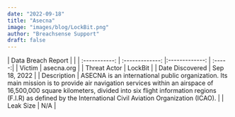 ```yaml
---
date: "2022-09-18"
title: "Asecna"
image: "images/blog/LockBit.png"
author: "Breachsense Support"
draft: false
---
```


| Data Breach Report           |              | 
| :-----------: | :-------------:     |:-------------:    | :-----:|
| Victim      | asecna.org      | 
| Threat Actor      |  LockBit     | 
| Date Discovered      | Sep 18, 2022      | 
| Description      | ASECNA is an international public organization. Its main mission is to provide air navigation services within an airspace of 16,500,000 square kilometers, divided into six flight information regions (F.I.R) as defined by the International Civil Aviation Organization (ICAO).       | 
| Leak Size      | N/A      | 

